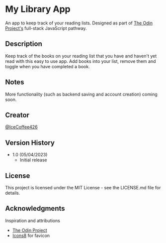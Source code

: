 # My Library App

An app to keep track of your reading lists. Designed as part of [The Odin Project's](https://www.theodinproject.com/) full-stack JavaScript pathway.

## Description

Keep track of the books on your reading list that you have and haven't yet read with this easy to use app. Add books into your list, remove them and toggle when you have completed a book.

## Notes

More functionality (such as backend saving and account creation) coming soon.

## Creator

[@IceCoffee426](https://github.com/icecoffee426)

## Version History

- 1.0 (05/04/2023)
  - Initial release

## License

This project is licensed under the MIT License - see the LICENSE.md file for details.

## Acknowledgments

Inspiration and attributions

- [The Odin Project](https://www.theodinproject.com)
- [Icons8](https://icons8.com/) for favicon
